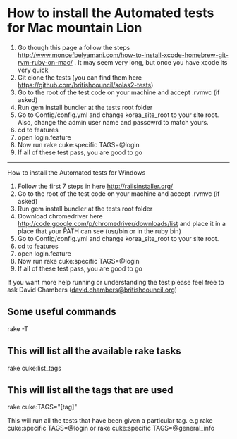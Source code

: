 How to install the Automated tests for Mac mountain Lion
============

1. Go though this page a follow the steps http://www.moncefbelyamani.com/how-to-install-xcode-homebrew-git-rvm-ruby-on-mac/ . It may seem very long, but once you have xcode its very quick
2. Git clone the tests (you can find them here https://github.com/britishcouncil/solas2-tests)
3. Go to the root of the test code on your machine and accept .rvmvc (if asked)
4. Run gem install bundler at the tests root folder
5. Go to Config/config.yml and change korea_site_root to your site root. Also, change the admin user name and passowrd to match yours.
6. cd to features
7. open login.feature
8. Now run rake cuke:specific TAGS=@login
9. If all of these test pass, you are good to go


-------------------------------------------------
How to install the Automated tests for Windows

1. Follow the first 7 steps in here http://railsinstaller.org/
2. Go to the root of the test code on your machine and accept .rvmvc (if asked)
3. Run gem install bundler at the tests root folder
4. Download chromedriver here http://code.google.com/p/chromedriver/downloads/list and place it in a place that your PATH can see (usr/bin or in the ruby bin)
5. Go to Config/config.yml and change korea_site_root to your site root.
6. cd to features
7. open login.feature
8. Now run rake cuke:specific TAGS=@login
9. If all of these test pass, you are good to go



If you want more help running or understanding the test please feel free to ask David Chambers (david.chambers@britishcouncil.org)

Some useful commands
-----------------------------------------


rake -T

This will list all the available rake tasks
------

rake cuke:list_tags

This will list all the tags that are used
------
rake cuke:TAGS="[tag]"

This will run all the tests that have been given a particular tag. e.g rake cuke:specific TAGS=@login or rake cuke:specific TAGS=@general_info

